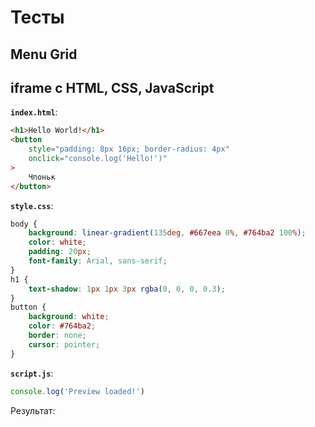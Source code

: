<script setup>
import CodePreview from '.././.vitepress/components/CodePreview.vue'

import html_1 from '.././.vitepress/examples/demo_1/index.html?raw'
import css_1 from '.././.vitepress/examples/demo_1/style.css?raw'
import js_1 from '.././.vitepress/examples/demo_1/script.js?raw'

import html_2 from '.././.vitepress/examples/demo_2/index.html?raw'
import css_2 from '.././.vitepress/examples/demo_2/style.css?raw'
import js_2 from '.././.vitepress/examples/demo_2/script.js?raw'

import html_3 from '.././.vitepress/examples/demo_3/index.html?raw'
import css_3 from '.././.vitepress/examples/demo_3/style.css?raw'
import js_3 from '.././.vitepress/examples/demo_3/script.js?raw'

</script>

# Тесты

## Menu Grid

<CodePreview :html="html_3" :css="css_3" :js="js_3" height="910px" />

[//]: # '## Canvas'
[//]: #
[//]: # '<CodePreview :html="html_2" :css="css_2" :js="js_2" height="470px" />'

## iframe c HTML, CSS, JavaScript

**`index.html`**:

```html
<h1>Hello World!</h1>
<button
    style="padding: 8px 16px; border-radius: 4px"
    onclick="console.log('Hello!')"
>
    Чпоньк
</button>
```

**`style.css`**:

```css
body {
    background: linear-gradient(135deg, #667eea 0%, #764ba2 100%);
    color: white;
    padding: 20px;
    font-family: Arial, sans-serif;
}
h1 {
    text-shadow: 1px 1px 3px rgba(0, 0, 0, 0.3);
}
button {
    background: white;
    color: #764ba2;
    border: none;
    cursor: pointer;
}
```

**`script.js`**:

```js
console.log('Preview loaded!')
```

Результат:

<CodePreview :html="html_1" :css="css_1" :js="js_1" height="170px" />

